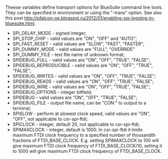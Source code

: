 Theese variables define transport options for BlueSuite command line tools.
They can be specified in environment or using the "-trans" option. See also
this post
<http://pfalcon-oe.blogspot.ru/2012/01/enabling-spi-logging-in-bluesuite.html>.

* SPI_DELAY_MODE - signed integer;
* SPI_STOP_CHIP - valid values are "ON", "OFF" and "AUTO";
* SPI_FAST_RESET - valid values are "SLOW", "FAST", "FASTER";
* SPI_DUMMY_MODE - valid values are "FULL", "OVERRIDE"
* SPI_DUMMY_FILE - text file name of unknown format;
* SPIDEBUG_FULL - valid values are "ON", "OFF", "TRUE", "FALSE";
* SPIDEBUG_REPRODUCIBLE - valid values are "ON", "OFF", "TRUE", "FALSE";
* SPIDEBUG_WRITES - valid values are "ON", "OFF", "TRUE", "FALSE";
* SPIDEBUG_READS - valid values are "ON", "OFF", "TRUE", "FALSE";
* SPIDEBUG_WIRE - valid values are "ON", "OFF", "TRUE", "FALSE";
* SPIDEBUG_OPTIONS - integer bitfield;
* SPIDEBUG - valid values are "ON", "OFF", "TRUE", "FALSE";
* SPIDEBUG_FILE - output file name, can be "CON:" to output to a terminal;
* SPISLOW - perform at slowest clock speed, valid values are "ON", "OFF", not applicable to csr-spi-ftdi;
* SPICLOCK - integer, default 20, not applicable to csr-spi-ftdi;
* SPIMAXCLOCK - integer, default is 1000. In csr-spi-ftdi it limits maximum
  FTDI clock frequency to a specified number of thousandth fractions of
  FTDI_BASE_CLOCK. E.g. setting SPIMAXCLOCK to 100 will give maximum FTDI clock
  frequency of FTDI_BASE_CLOCK/10, setting it to 1000 will give maximum FTDI
  clock frequency of FTDI_BASE_CLOCK.
